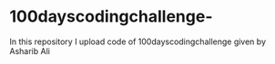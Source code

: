 # 100dayscodingchallenge-
In this repository I upload code of 100dayscodingchallenge given by Asharib Ali
